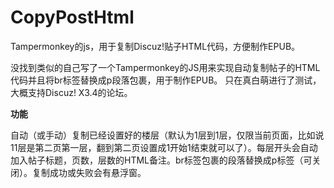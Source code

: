 # CopyPostHtml
Tampermonkey的js，用于复制Discuz!贴子HTML代码，方便制作EPUB。

没找到类似的自己写了一个Tampermonkey的JS用来实现自动复制帖子的HTML代码并且将br标签替换成p段落包裹，用于制作EPUB。
只在真白萌进行了测试，大概支持Discuz! X3.4的论坛。

**功能**

自动（或手动）复制已经设置好的楼层（默认为1层到1层，仅限当前页面，比如说11层是第二页第一层，翻到第二页设置成1开始1结束就可以了）。每层开头会自动加入帖子标题，页数，层数的HTML备注。br标签包裹的段落替换成p标签（可关闭）。复制成功或失败会有悬浮窗。
